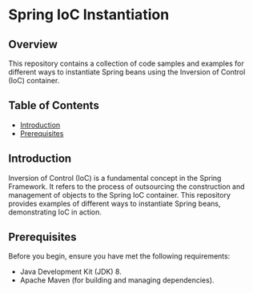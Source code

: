 # Spring IoC Instantiation 

## Overview

This repository contains a collection of code samples and examples for different ways to instantiate Spring beans using the Inversion of Control (IoC) container.

## Table of Contents

- [Introduction](#introduction)
- [Prerequisites](#prerequisites)


## Introduction

Inversion of Control (IoC) is a fundamental concept in the Spring Framework. It refers to the process of outsourcing the construction and management of objects to the Spring IoC container. This repository provides examples of different ways to instantiate Spring beans, demonstrating IoC in action.

## Prerequisites

Before you begin, ensure you have met the following requirements:

- Java Development Kit (JDK) 8.
- Apache Maven (for building and managing dependencies).


